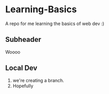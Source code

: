 # Learning-Basics
A repo for me learning the basics of web dev :)

## Subheader

Woooo

## Local Dev
1. we're creating a branch.
2. Hopefully
